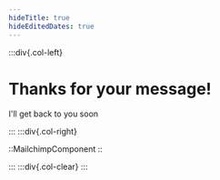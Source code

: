 ```yaml
---
hideTitle: true
hideEditedDates: true
---
```

:::div{.col-left}

# Thanks for your message!

I'll get back to you soon

:::
:::div{.col-right}

::MailchimpComponent
::

:::
:::div{.col-clear}
:::
